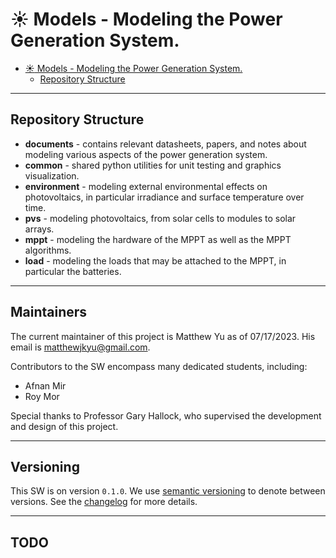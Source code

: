 # :sunny: Models - Modeling the Power Generation System.

- [:sunny: Models - Modeling the Power Generation System.](#sunny-models---modeling-the-power-generation-system)
  - [Repository Structure](#repository-structure)

---

## Repository Structure

- **documents** - contains relevant datasheets, papers, and notes about modeling
  various aspects of the power generation system. 
- **common** - shared python utilities for unit testing and graphics
  visualization. 
- **environment** - modeling external environmental effects on photovoltaics, in
  particular irradiance and surface temperature over time.
- **pvs** - modeling photovoltaics, from solar cells to modules to solar arrays.
- **mppt** - modeling the hardware of the MPPT as well as the MPPT algorithms.
- **load** - modeling the loads that may be attached to the MPPT, in particular
  the batteries.

---

## Maintainers

The current maintainer of this project is Matthew Yu as of 07/17/2023. His email
is [matthewjkyu@gmail.com](matthewjkyu@gmail.com).

Contributors to the SW encompass many dedicated students, including:

- Afnan Mir
- Roy Mor

Special thanks to Professor Gary Hallock, who supervised the development and
design of this project.

---

## Versioning

This SW is on version `0.1.0`. We use [semantic
versioning](https://semver.org/) to denote between versions. See the
[changelog](./docs/CHANGELOG.md) for more details.

---

## TODO

### 